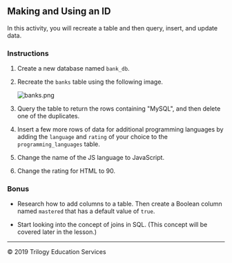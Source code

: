 ## Making and Using an ID

In this activity, you will recreate a table and then query, insert, and update data.

### Instructions

1. Create a new database named `bank_db`.

2. Recreate the `banks` table using the following image.

    ![banks.png](Images/banks.png)

3. Query the table to return the rows containing "MySQL", and then delete one of the duplicates.

4. Insert a few more rows of data for additional programming languages by adding the `language` and `rating` of your choice to the `programming_languages` table.

5. Change the name of the JS language to JavaScript.

6. Change the rating for HTML to 90.

### Bonus

* Research how to add columns to a table. Then create a Boolean column named `mastered` that  has a default value of `true`.

* Start looking into the concept of joins in SQL. (This concept will be covered later in the lesson.)

---

© 2019 Trilogy Education Services
